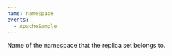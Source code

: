 ```yaml
---
name: namespace
events:
  - ApacheSample
---
```


Name of the namespace that the replica set belongs to.
